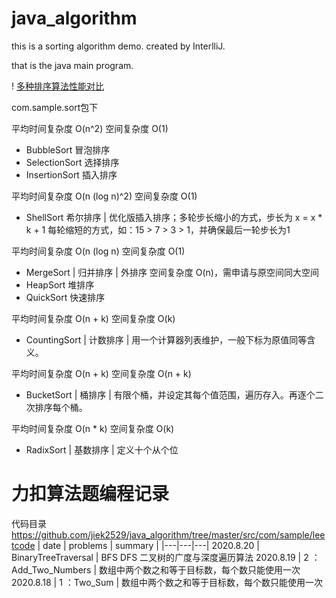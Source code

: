 # java_algorithm

this is a sorting algorithm demo.
created by InterlliJ.

that is the java main program.

! [多种排序算法性能对比](./多种排序算法性能对比.png)

com.sample.sort包下

平均时间复杂度 O(n^2) 空间复杂度 O(1)
* BubbleSort 冒泡排序
* SelectionSort 选择排序
* InsertionSort 插入排序

平均时间复杂度 O(n (log n)^2) 空间复杂度 O(1)
* ShellSort 希尔排序 | 优化版插入排序；多轮步长缩小的方式，步长为 x = x * k + 1 每轮缩短的方式，如：15 > 7 > 3 > 1，并确保最后一轮步长为1

平均时间复杂度 O(n (log n) 空间复杂度 O(1)
* MergeSort | 归并排序 | 外排序 空间复杂度 O(n)，需申请与原空间同大空间
* HeapSort 堆排序
* QuickSort 快速排序

平均时间复杂度 O(n + k) 空间复杂度 O(k)
* CountingSort | 计数排序 | 用一个计算器列表维护，一般下标为原值同等含义。

平均时间复杂度 O(n + k) 空间复杂度 O(n + k)
* BucketSort | 桶排序 | 有限个桶，并设定其每个值范围，遍历存入。再逐个二次排序每个桶。

平均时间复杂度 O(n * k) 空间复杂度 O(k)
* RadixSort | 基数排序 | 定义十个从个位

# 力扣算法题编程记录

代码目录 https://github.com/jiek2529/java_algorithm/tree/master/src/com/sample/leetcode
| date | problems | summary |
|---|---|---|
2020.8.20 | BinaryTreeTraversal | BFS DFS 二叉树的广度与深度遍历算法
2020.8.19 | 2 ：Add_Two_Numbers | 数组中两个数之和等于目标数，每个数只能使用一次
2020.8.18 | 1 ：Two_Sum | 数组中两个数之和等于目标数，每个数只能使用一次

